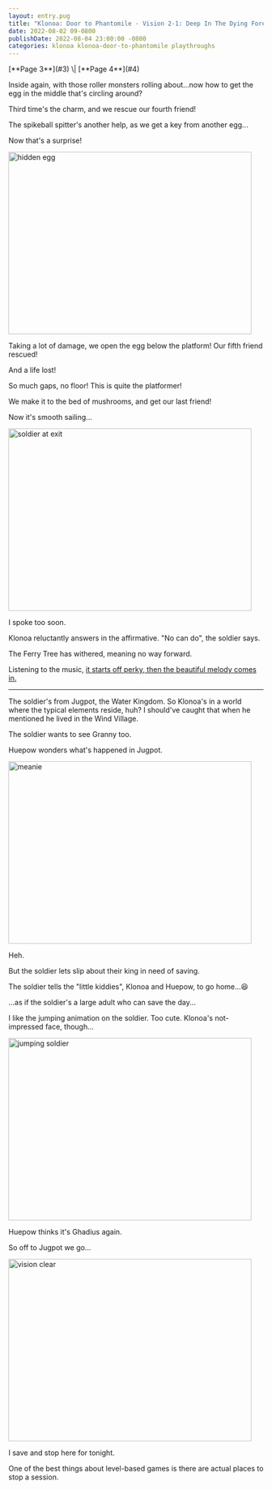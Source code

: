 ```yaml
---
layout: entry.pug
title: "Klonoa: Door to Phantomile - Vision 2-1: Deep In The Dying Forest ~Forlock, The Tree Village~ (Pages 3-4)"
date: 2022-08-02 09-0800
publishDate: 2022-08-04 23:00:00 -0800
categories: klonoa klonoa-door-to-phantomile playthroughs
---
```


<p class="entry-partination" markdown="1">[**Page 3**](#3) \| [**Page 4**](#4)</p>

<a name="3"></a>

Inside again, with those roller monsters rolling about...now how to get the egg in the middle that's circling around?

Third time's the charm, and we rescue our fourth friend!

The spikeball spitter's another help, as we get a key from another egg...

Now that's a surprise!

<img src="https://i.imgur.com/xJJTOMl.png" alt="hidden egg" id="liveblog" width="480" height="360" />

Taking a lot of damage, we open the egg below the platform! Our fifth friend rescued!

And a life lost!

So much gaps, no floor! This is quite the platformer!

We make it to the bed of mushrooms, and get our last friend!

Now it's smooth sailing...

<img src="https://i.imgur.com/oeYGmR3.png" alt="soldier at exit" id="liveblog" width="480" height="360" />

I spoke too soon.

Klonoa reluctantly answers in the affirmative. "No can do", the soldier says.

The Ferry Tree has withered, meaning no way forward.

Listening to the music, <a href="https://www.youtube.com/watch?v=XFtuHnjAT5s">it starts off perky, then the beautiful melody comes in.</a>

<a name="4"></a>

---

The soldier's from Jugpot, the Water Kingdom. So Klonoa's in a world where the typical elements reside, huh? I should've caught that when he mentioned he lived in the Wind Village.

The soldier wants to see Granny too.

Huepow wonders what's happened in Jugpot.

<img src="https://i.imgur.com/z5CnlOw.png" alt="meanie" id="liveblog" width="480" height="360" />

Heh.

But the soldier lets slip about their king in need of saving.

The soldier tells the "little kiddies", Klonoa and Huepow, to go home...:laughing:

...as if the soldier's a large adult who can save the day...

I like the jumping animation on the soldier. Too cute. Klonoa's not-impressed face, though...

<img src="https://i.imgur.com/WlbGlwQ.png" alt="jumping soldier" id="liveblog" width="480" height="360" />

Huepow thinks it's Ghadius again.

So off to Jugpot we go...

<img src="https://i.imgur.com/v1M8aIk.png" alt="vision clear" id="liveblog" width="480" height="360" />

I save and stop here for tonight.

One of the best things about level-based games is there are actual places to stop a session.